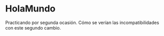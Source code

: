 # HolaMundo
Practicando por segunda ocasión.
Cómo se verían las incompatibilidades con este segundo cambio.
